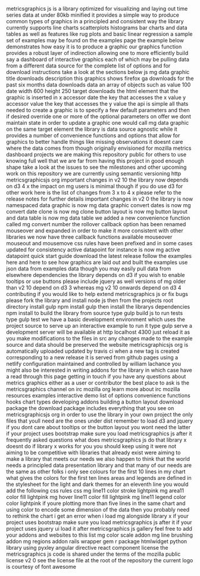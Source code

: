 metricsgraphics js is a library optimized for visualizing and laying out time series data at under 80kb minified it provides a simple way to produce common types of graphics in a principled and consistent way the library currently supports line charts scatterplots histograms bar charts and data tables as well as features like rug plots and basic linear regression a sample set of examples may be found on the examples page the example below demonstrates how easy it is to produce a graphic our graphics function provides a robust layer of indirection allowing one to more efficiently build say a dashboard of interactive graphics each of which may be pulling data from a different data source for the complete list of options and for download instructions take a look at the sections below js mg data graphic title downloads description this graphics shows firefox ga downloads for the past six months data downloads data an array of objects such as value 100 date width 600 height 250 target downloads the html element that the graphic is inserted in x accessor date the key that accesses the x value y accessor value the key that accesses the y value the api is simple all thats needed to create a graphic is to specify a few default parameters and then if desired override one or more of the optional parameters on offer we dont maintain state in order to update a graphic one would call mg data graphic on the same target element the library is data source agnostic while it provides a number of convenience functions and options that allow for graphics to better handle things like missing observations it doesnt care where the data comes from though originally envisioned for mozilla metrics dashboard projects we are making this repository public for others to use knowing full well that we are far from having this project in good enough shape take a look at the issues to see the milestones and other upcoming work on this repository we are currently using semantic versioning http metricsgraphicsjs org important changes in v2 10 the library now depends on d3 4 x the impact on mg users is minimal though if you do use d3 for other work here is the list of changes from 3 x to 4 x please refer to the release notes for further details important changes in v2 0 the library is now namespaced data graphic is now mg data graphic convert dates is now mg convert date clone is now mg clone button layout is now mg button layout and data table is now mg data table we added a new convenience function called mg convert number the rollover callback option has been renamed mouseover and expanded in order to make it more consistent with other libraries we now have three callback functions available mouseover mouseout and mousemove css rules have been prefixed and in some cases updated for consistency active datapoint for instance is now mg active datapoint quick start guide download the latest release follow the examples here and here to see how graphics are laid out and built the examples use json data from examples data though you may easily pull data from elsewhere dependencies the library depends on d3 if you wish to enable tooltips or use buttons please include jquery as well versions of mg older than v2 10 depend on d3 3 whereas mg v2 10 onwards depend on d3 4 contributing if you would like to help extend metricsgraphics js or fix bugs please fork the library and install node js then from the projects root directory install gulp npm install gulp then install the librarys dependencies npm install to build the library from source type gulp build js to run tests type gulp test we have a basic development environment which uses the project source to serve up an interactive example to run it type gulp serve a development server will be available at http localhost 4300 just reload it as you make modifications to the files in src any changes made to the example source and data should be preserved the website metricsgraphicsjs org is automatically uploaded updated by travis ci when a new tag is created corresponding to a new release it is served from github pages using a netlify configuration maintained and controlled by william lachance you might also be interested in writing addons for the library in which case have a read through this page getting in touch if you have any questions about metrics graphics either as a user or contributor the best place to ask is the metricsgraphics channel on irc mozilla org learn more about irc mozilla resources examples interactive demo list of options convenience functions hooks chart types developing addons building a button layout download package the download package includes everything that you see on metricsgraphicsjs org in order to use the library in your own project the only files that youll need are the ones under dist remember to load d3 and jquery if you dont care about tooltips or the button layout you wont need the latter if your project uses bootstrap make sure you load metricsgraphics js after it frequently asked questions what does metricsgraphics js do that library x doesnt do if library x works for you you should keep using it were not aiming to be competitive with libraries that already exist were aiming to make a library that meets our needs we also happen to think that the world needs a principled data presentation library and that many of our needs are the same as other folks i only see colours for the first 10 lines in my chart what gives the colors for the first ten lines areas and legends are defined in the stylesheet for the light and dark themes for an eleventh line you would add the following css rules css mg line11 color stroke lightpink mg area11 color fill lightpink mg hover line11 color fill lightpink mg line11 legend color color lightpink if youre plotting more than five lines in the same chart and using color to encode some dimension of the data then you probably need to rethink the chart i get an error when i load mg alongside library x if your project uses bootstrap make sure you load metricsgraphics js after it if your project uses jquery ui load it after metricsgraphics js gallery feel free to add your addons and websites to this list mg color scale addon mg line brushing addon mg regions addon rails wrapper gem r package htmlwidget python library using pyxley angular directive react component license the metricsgraphics js code is shared under the terms of the mozilla public license v2 0 see the license file at the root of the repository the current logo is courtesy of font awesome